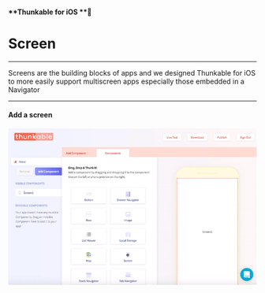 #### **Thunkable for iOS **

# Screen

---

Screens are the building blocks of apps and we designed Thunkable for iOS to more easily support multiscreen apps especially those embedded in a Navigator

---

#### Add a screen

![](/assets/add-screen-ios-1.gif)

